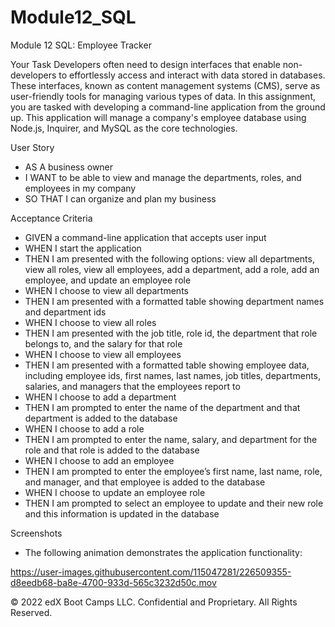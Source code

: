 # Module12_SQL
Module 12 SQL: Employee Tracker

Your Task
Developers often need to design interfaces that enable non-developers to effortlessly access and interact with data stored in databases. These interfaces, known as content management systems (CMS), serve as user-friendly tools for managing various types of data. In this assignment, you are tasked with developing a command-line application from the ground up. This application will manage a company's employee database using Node.js, Inquirer, and MySQL as the core technologies.

User Story
* AS A business owner
* I WANT to be able to view and manage the departments, roles, and employees in my company
* SO THAT I can organize and plan my business

Acceptance Criteria
* GIVEN a command-line application that accepts user input
* WHEN I start the application
* THEN I am presented with the following options: view all departments, view all roles, view all employees, add a department, add a role, add an employee, and update an employee role
* WHEN I choose to view all departments
* THEN I am presented with a formatted table showing department names and department ids
* WHEN I choose to view all roles
* THEN I am presented with the job title, role id, the department that role belongs to, and the salary for that role
* WHEN I choose to view all employees
* THEN I am presented with a formatted table showing employee data, including employee ids, first names, last names, job titles, departments, salaries, and managers that the employees report to
* WHEN I choose to add a department
* THEN I am prompted to enter the name of the department and that department is added to the database
* WHEN I choose to add a role
* THEN I am prompted to enter the name, salary, and department for the role and that role is added to the database
* WHEN I choose to add an employee
* THEN I am prompted to enter the employee’s first name, last name, role, and manager, and that employee is added to the database
* WHEN I choose to update an employee role
* THEN I am prompted to select an employee to update and their new role and this information is updated in the database

Screenshots 
* The following animation demonstrates the application functionality:

https://user-images.githubusercontent.com/115047281/226509355-d8eedb68-ba8e-4700-933d-565c3232d50c.mov





© 2022 edX Boot Camps LLC. Confidential and Proprietary. All Rights Reserved.
